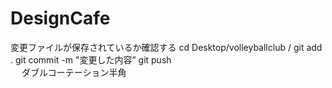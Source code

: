 # DesignCafe

変更ファイルが保存されているか確認する
cd Desktop/volleyballclub /
git add .
git commit -m "変更した内容”
git push  
　
ダブルコーテーション半角